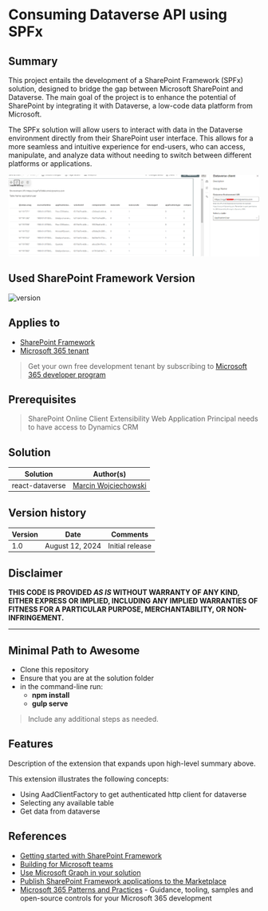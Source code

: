 # Consuming Dataverse API using SPFx

## Summary

This project entails the development of a SharePoint Framework (SPFx) solution, designed to bridge the gap between Microsoft SharePoint and Dataverse. The main goal of the project is to enhance the potential of SharePoint by integrating it with Dataverse, a low-code data platform from Microsoft.

The SPFx solution will allow users to interact with data in the Dataverse environment directly from their SharePoint user interface. This allows for a more seamless and intuitive experience for end-users, who can access, manipulate, and analyze data without needing to switch between different platforms or applications.

![](./dataverseclient.PNG)

## Used SharePoint Framework Version

![version](https://img.shields.io/badge/version-1.18.0-green.svg)

## Applies to

- [SharePoint Framework](https://aka.ms/spfx)
- [Microsoft 365 tenant](https://docs.microsoft.com/en-us/sharepoint/dev/spfx/set-up-your-developer-tenant)

> Get your own free development tenant by subscribing to [Microsoft 365 developer program](http://aka.ms/o365devprogram)

## Prerequisites

> SharePoint Online Client Extensibility Web Application Principal needs to have access to Dynamics CRM

## Solution

| Solution    | Author(s)                                               |
| ----------- | ------------------------------------------------------- |
| react-dataverse | [Marcin Wojciechowski](https://github.com/mgwojciech) |

## Version history

| Version | Date             | Comments        |
| ------- | ---------------- | --------------- |
| 1.0     | August 12, 2024 | Initial release |

## Disclaimer

**THIS CODE IS PROVIDED _AS IS_ WITHOUT WARRANTY OF ANY KIND, EITHER EXPRESS OR IMPLIED, INCLUDING ANY IMPLIED WARRANTIES OF FITNESS FOR A PARTICULAR PURPOSE, MERCHANTABILITY, OR NON-INFRINGEMENT.**

---

## Minimal Path to Awesome

- Clone this repository
- Ensure that you are at the solution folder
- in the command-line run:
  - **npm install**
  - **gulp serve**

> Include any additional steps as needed.

## Features

Description of the extension that expands upon high-level summary above.

This extension illustrates the following concepts:

- Using AadClientFactory to get authenticated http client for dataverse
- Selecting any available table
- Get data from dataverse


## References

- [Getting started with SharePoint Framework](https://docs.microsoft.com/en-us/sharepoint/dev/spfx/set-up-your-developer-tenant)
- [Building for Microsoft teams](https://docs.microsoft.com/en-us/sharepoint/dev/spfx/build-for-teams-overview)
- [Use Microsoft Graph in your solution](https://docs.microsoft.com/en-us/sharepoint/dev/spfx/web-parts/get-started/using-microsoft-graph-apis)
- [Publish SharePoint Framework applications to the Marketplace](https://docs.microsoft.com/en-us/sharepoint/dev/spfx/publish-to-marketplace-overview)
- [Microsoft 365 Patterns and Practices](https://aka.ms/m365pnp) - Guidance, tooling, samples and open-source controls for your Microsoft 365 development

